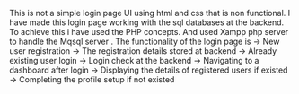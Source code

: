 This is not a simple login page UI using html and css that is non functional. I have made this login page working with the sql databases at the backend. 
To achieve this i have used the PHP concepts. And used Xampp php server to handle the Mqsql server . 
The  functionality of the login page is 
     -> New user registration
     -> The registration details stored at backend
     -> Already existing user login
     -> Login check at the backend
     -> Navigating to a dashboard after login
     -> Displaying the details of registered users if existed
     -> Completing the profile setup if not existed
